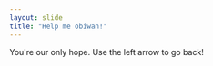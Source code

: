 ```yaml
---
layout: slide
title: "Help me obiwan!"
---
```

You're our only hope.
Use the left arrow to go back!
